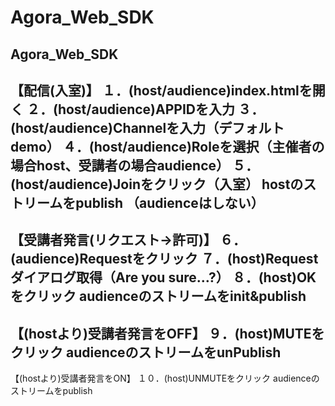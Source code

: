 # Agora_Web_SDK
Agora_Web_SDK
-----
【配信(入室)】
１．(host/audience)index.htmlを開く
２．(host/audience)APPIDを入力
３．(host/audience)Channelを入力（デフォルトdemo）
４．(host/audience)Roleを選択（主催者の場合host、受講者の場合audience）
５．(host/audience)Joinをクリック（入室）
hostのストリームをpublish
（audienceはしない）
-----
【受講者発言(リクエスト→許可)】
６．(audience)Requestをクリック
７．(host)Requestダイアログ取得（Are you sure…?）
８．(host)OKをクリック
audienceのストリームをinit&publish
-----
【(hostより)受講者発言をOFF】
９．(host)MUTEをクリック
audienceのストリームをunPublish
-----
【(hostより)受講者発言をON】
１０．(host)UNMUTEをクリック
audienceのストリームをpublish

